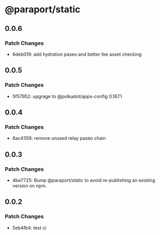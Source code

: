 # @paraport/static

## 0.0.6

### Patch Changes

- 6deb019: add hydration paseo and better fee asset checking

## 0.0.5

### Patch Changes

- 5f57952: upgrage to @polkadot/apps-config 0.167.1

## 0.0.4

### Patch Changes

- 8ac4359: remove unused relay paseo chain

## 0.0.3

### Patch Changes

- 4be7725: Bump @paraport/static to avoid re-publishing an existing version on npm.

## 0.0.2

### Patch Changes

- 5eb4fb4: test ci
